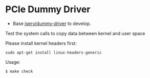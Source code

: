 # PCIe Dummy Driver
  * Base [jserv/dummy-driver](https://github.com/jserv/dummy-driver) to develop.

Test the system calls to copy data between kernel and user space

Please install kernel headers first:
```shell
sudo apt-get install linux-headers-generic
```

Usage:
```shell
$ make check
```
